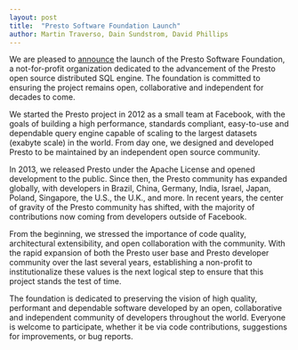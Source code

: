 ```yaml
---
layout: post
title:  "Presto Software Foundation Launch"
author: Martin Traverso, Dain Sundstrom, David Phillips
---
```


We are pleased to [announce](https://www.prweb.com/releases/prweb16070792.htm)
the launch of the Presto Software Foundation,
a not-for-profit organization dedicated to the advancement of the Presto
open source distributed SQL engine. The foundation is committed to ensuring
the project remains open, collaborative and independent for decades to come.

We started the Presto project in 2012 as a small team at Facebook,
with the goals of building a high performance, standards compliant, easy-to-use
and dependable query engine capable of scaling to the largest datasets
(exabyte scale) in the world. From day one, we designed and developed Presto
to be maintained by an independent open source community.

In 2013, we released Presto under the Apache License and opened development to the public.
Since then, the Presto community has expanded globally, with developers in
Brazil, China, Germany, India, Israel, Japan, Poland, Singapore, the U.S., the U.K.,
and more. In recent years, the center of gravity of the Presto community has shifted,
with the majority of contributions now coming from developers outside of Facebook. 

From the beginning, we stressed the importance of code quality, architectural
extensibility, and open collaboration with the community. With the rapid expansion
of both the Presto user base and Presto developer community over the last several
years, establishing a non-profit to institutionalize these values is the next
logical step to ensure that this project stands the test of time.

The foundation is dedicated to preserving the vision of high quality, performant
and dependable software developed by an open, collaborative and independent
community of developers throughout the world. Everyone is welcome to participate,
whether it be via code contributions, suggestions for improvements, or bug reports.
